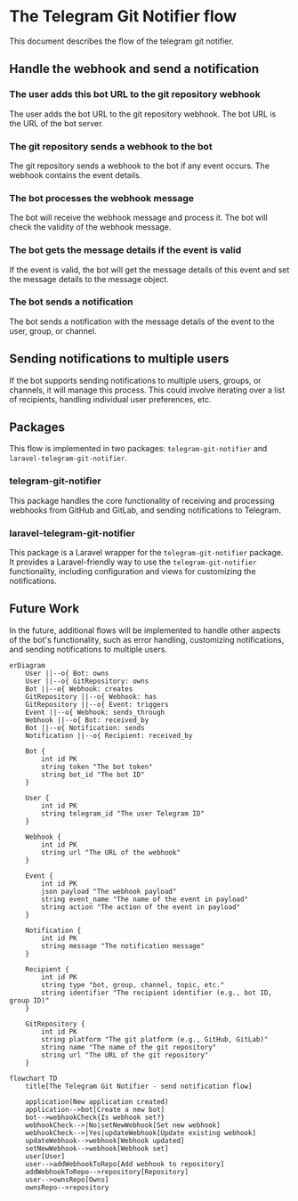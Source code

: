 # The Telegram Git Notifier flow

This document describes the flow of the telegram git notifier.

## Handle the webhook and send a notification

### The user adds this bot URL to the git repository webhook

The user adds the bot URL to the git repository webhook. The bot URL is the URL of the bot server.

### The git repository sends a webhook to the bot

The git repository sends a webhook to the bot if any event occurs. The webhook contains the event details.

### The bot processes the webhook message

The bot will receive the webhook message and process it. The bot will check the validity of the webhook message.

### The bot gets the message details if the event is valid

If the event is valid, the bot will get the message details of this event and set the message details to the message object.

### The bot sends a notification

The bot sends a notification with the message details of the event to the user, group, or channel.

## Sending notifications to multiple users

If the bot supports sending notifications to multiple users, groups, or channels, it will manage this process. This could involve iterating over a list of recipients, handling individual user preferences, etc.

## Packages

This flow is implemented in two packages: `telegram-git-notifier` and `laravel-telegram-git-notifier`.

### telegram-git-notifier

This package handles the core functionality of receiving and processing webhooks from GitHub and GitLab, and sending notifications to Telegram.

### laravel-telegram-git-notifier

This package is a Laravel wrapper for the `telegram-git-notifier` package. It provides a Laravel-friendly way to use the `telegram-git-notifier` functionality, including configuration and views for customizing the notifications.

## Future Work

In the future, additional flows will be implemented to handle other aspects of the bot's functionality, such as error handling, customizing notifications, and sending notifications to multiple users.

```mermaid
erDiagram
    User ||--o{ Bot: owns
    User ||--o{ GitRepository: owns
    Bot ||--o{ Webhook: creates
    GitRepository ||--o{ Webhook: has
    GitRepository ||--o{ Event: triggers
    Event ||--o{ Webhook: sends_through
    Webhook ||--o{ Bot: received_by
    Bot ||--o{ Notification: sends
    Notification ||--o{ Recipient: received_by

    Bot {
        int id PK
        string token "The bot token" 
        string bot_id "The bot ID"
    }

    User {
        int id PK
        string telegram_id "The user Telegram ID"
    }

    Webhook {
        int id PK
        string url "The URL of the webhook"
    }

    Event {
        int id PK
        json payload "The webhook payload"
        string event_name "The name of the event in payload"
        string action "The action of the event in payload"
    }

    Notification {
        int id PK
        string message "The notification message"
    }

    Recipient {
        int id PK
        string type "bot, group, channel, topic, etc."
        string identifier "The recipient identifier (e.g., bot ID, group ID)"
    }

    GitRepository {
        int id PK
        string platform "The git platform (e.g., GitHub, GitLab)"
        string name "The name of the git repository"
        string url "The URL of the git repository"
    }
```

```mermaid
flowchart TD
    title[The Telegram Git Notifier - send notification flow]

    application(New application created)
    application-->bot[Create a new bot]
    bot-->webhookCheck{Is webhook set?}
    webhookCheck-->|No|setNewWebhook[Set new webhook]
    webhookCheck-->|Yes|updateWebhook[Update existing webhook]
    updateWebhook-->webhook[Webhook updated]
    setNewWebhook-->webhook[Webhook set]
    user[User]
    user-->addWebhookToRepo[Add webhook to repository]
    addWebhookToRepo-->repository[Repository]
    user-->ownsRepo[Owns]
    ownsRepo-->repository
```
